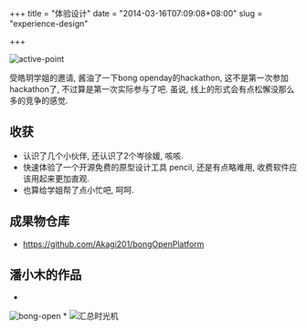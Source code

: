 +++
title = "体验设计"
date = "2014-03-16T07:09:08+08:00"
slug = "experience-design"

+++


![active-point](http://akagi201.qiniudn.com/active-point.png)

受皓玥学姐的邀请, 酱油了一下bong openday的hackathon, 这不是第一次参加hackathon了, 不过算是第一次实际参与了吧. 虽说, 线上的形式会有点松懈没那么多的竞争的感觉.

## 收获
* 认识了几个小伙伴, 还认识了2个岑徐媛, 咳咳.
* 快速体验了一个开源免费的原型设计工具 pencil, 还是有点略难用, 收费软件应该用起来更加直观.
* 也算给学姐帮了点小忙吧, 呵呵.

## 成果物仓库
* <https://github.com/Akagi201/bongOpenPlatform>

## 潘小木的作品
* 
![bong-open](http://akagi201.qiniudn.com/bong-open.jpg)
* 
![汇总时光机](http://akagi201.qiniudn.com/%E6%B1%87%E6%80%BB%E6%97%B6%E5%85%89%E6%9C%BA.jpg)